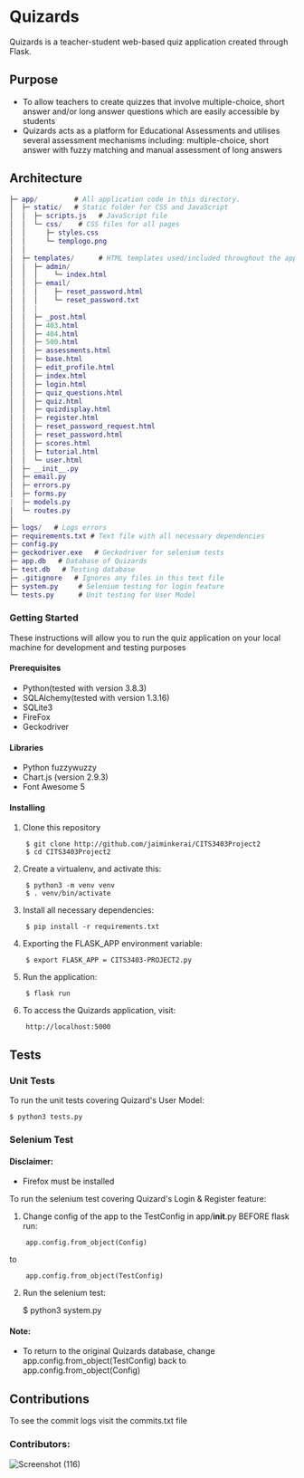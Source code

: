 # Quizards

Quizards is a teacher-student web-based quiz application created through Flask.

## Purpose

- To allow teachers to create quizzes that involve multiple-choice, short answer and/or long answer questions which are easily accessible by students
- Quizards acts as a platform for Educational Assessments and utilises several assessment mechanisms including: multiple-choice, short answer with fuzzy matching and manual assessment of long answers

## Architecture

``` GAP
├─ app/         # All application code in this directory.         
│  ├─ static/   # Static folder for CSS and JavaScript
│  │  ├─ scripts.js   # JavaScript file
│  │  └─ css/    # CSS files for all pages
│  │     ├─ styles.css
│  │     └─ templogo.png
│  │         
│  ├─ templates/      # HTML templates used/included throughout the app.
│  │  ├─ admin/
│  │  │    └─ index.html
│  │  ├─ email/            
│  │  │    ├─ reset_password.html
│  │  │    └─ reset_password.txt  
│  │  |
│  │  ├─ _post.html
│  │  ├─ 403.html
│  │  ├─ 404.html
│  │  ├─ 500.html
│  │  ├─ assessments.html
│  │  ├─ base.html
│  │  ├─ edit_profile.html
│  │  ├─ index.html
│  │  ├─ login.html
│  │  ├─ quiz_questions.html
│  │  ├─ quiz.html
│  │  ├─ quizdisplay.html
│  │  ├─ register.html
│  │  ├─ reset_password_request.html
│  │  ├─ reset_password.html
│  │  ├─ scores.html
│  │  ├─ tutorial.html
│  │  └─ user.html
│  ├─ __init__.py
│  ├─ email.py   
│  ├─ errors.py     
│  ├─ forms.py 
|  ├─ models.py
│  └─ routes.py  
│
├─ logs/   # Logs errors
├─ requirements.txt # Text file with all necessary dependencies
├─ config.py 
├─ geckodriver.exe   # Geckodriver for selenium tests 
├─ app.db   # Database of Quizards
├─ test.db   # Testing database
├─ .gitignore   # Ignores any files in this text file
├─ system.py     # Selenium testing for login feature
└─ tests.py      # Unit testing for User Model
```
### Getting Started

These instructions will allow you to run the quiz application on your local machine for development and testing purposes

#### Prerequisites

- Python(tested with version 3.8.3)
- SQLAlchemy(tested with version 1.3.16)
- SQLite3
- FireFox 
- Geckodriver

#### Libraries

- Python fuzzywuzzy
- Chart.js (version 2.9.3)
- Font Awesome 5

#### Installing
1. Clone this repository
```
	$ git clone http://github.com/jaiminkerai/CITS3403Project2
	$ cd CITS3403Project2
```

2. Create a virtualenv, and activate this: 
```
	$ python3 -m venv venv
	$ . venv/bin/activate
```

3. Install all necessary dependencies:
```
	$ pip install -r requirements.txt
```

4. Exporting the FLASK_APP environment variable:
```
	$ export FLASK_APP = CITS3403-PROJECT2.py
```

5. Run the application:
```
	$ flask run
```
6. To access the Quizards application, visit:
```
	http://localhost:5000
```
	  
## Tests
### Unit Tests
To run the unit tests covering Quizard's User Model:

	$ python3 tests.py
	
### Selenium Test
#### Disclaimer:
- Firefox must be installed

To run the selenium test covering Quizard's Login & Register feature:
1. Change config of the app to the TestConfig in app/__init__.py BEFORE flask run:
```
	app.config.from_object(Config)
```
  to
```
	app.config.from_object(TestConfig)
```

2. Run the selenium test:

    $ python3 system.py

#### Note:
- To return to the original Quizards database, change app.config.from_object(TestConfig) back to app.config.from_object(Config)
	
## Contributions

To see the commit logs visit the commits.txt file

### Contributors:
![Screenshot (116)](https://user-images.githubusercontent.com/64474462/82783979-3502a100-9e92-11ea-9d34-02bb3e9a19da.png)





